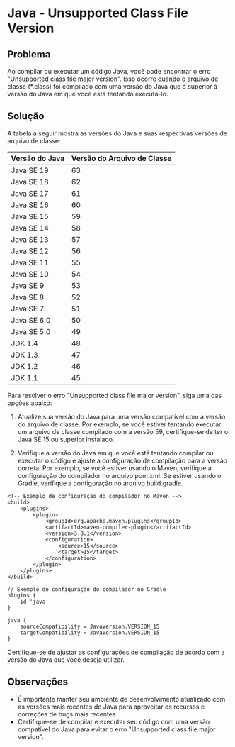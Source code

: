 # Java - Unsupported Class File Version

## Problema

Ao compilar ou executar um código Java, você pode encontrar o erro "Unsupported class file major version". Isso ocorre quando o arquivo de classe (*.class) foi compilado com uma versão do Java que é superior à versão do Java em que você está tentando executá-lo.

## Solução

A tabela a seguir mostra as versões do Java e suas respectivas versões de arquivo de classe:

| Versão do Java	| Versão do Arquivo de Classe 
| --------------  | --------------------------- 
| Java SE 19	    | 63                          
| Java SE 18	    | 62
| Java SE 17	    | 61
| Java SE 16	    | 60
| Java SE 15	    | 59
| Java SE 14	    | 58
| Java SE 13	    | 57
| Java SE 12	    | 56
| Java SE 11	    | 55
| Java SE 10	    | 54
| Java SE 9	      | 53
| Java SE 8	      | 52
| Java SE 7	      | 51
| Java SE 6.0	    | 50
| Java SE 5.0	    | 49
| JDK 1.4	        | 48
| JDK 1.3	        | 47
| JDK 1.2	        | 46
| JDK 1.1	        | 45

Para resolver o erro "Unsupported class file major version", siga uma das opções abaixo:

1. Atualize sua versão do Java para uma versão compatível com a versão do arquivo de classe. Por exemplo, se você estiver tentando executar um arquivo de classe compilado com a versão 59, certifique-se de ter o Java SE 15 ou superior instalado.

2. Verifique a versão do Java em que você está tentando compilar ou executar o código e ajuste a configuração de compilação para a versão correta. Por exemplo, se você estiver usando o Maven, verifique a configuração do compilador no arquivo pom.xml. Se estiver usando o Gradle, verifique a configuração no arquivo build.gradle.

```
<!-- Exemplo de configuração do compilador no Maven -->
<build>
    <plugins>
        <plugin>
            <groupId>org.apache.maven.plugins</groupId>
            <artifactId>maven-compiler-plugin</artifactId>
            <version>3.8.1</version>
            <configuration>
                <source>15</source>
                <target>15</target>
            </configuration>
        </plugin>
    </plugins>
</build>
```
```
// Exemplo de configuração do compilador no Gradle
plugins {
    id 'java'
}

java {
    sourceCompatibility = JavaVersion.VERSION_15
    targetCompatibility = JavaVersion.VERSION_15
}
```

Certifique-se de ajustar as configurações de compilação de acordo com a versão do Java que você deseja utilizar.

## Observações

- É importante manter seu ambiente de desenvolvimento atualizado com as versões mais recentes do Java para aproveitar os recursos e correções de bugs mais recentes.
- Certifique-se de compilar e executar seu código com uma versão compatível do Java para evitar o erro "Unsupported class file major version".
